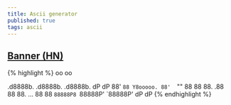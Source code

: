 ```yaml
---
title: Ascii generator 
published: true
tags: ascii
---
```

## [Banner (HN)](https://news.ycombinator.com/item?id=16992527)
{% highlight %}
                           oo oo 
                                 
.d8888b. .d8888b. .d8888b. dP dP 
88'  `88 Y8ooooo. 88'  `"" 88 88 
88.  .88       88 88.  ... 88 88 
`88888P8 `88888P' `88888P' dP dP
{% endhighlight %}
